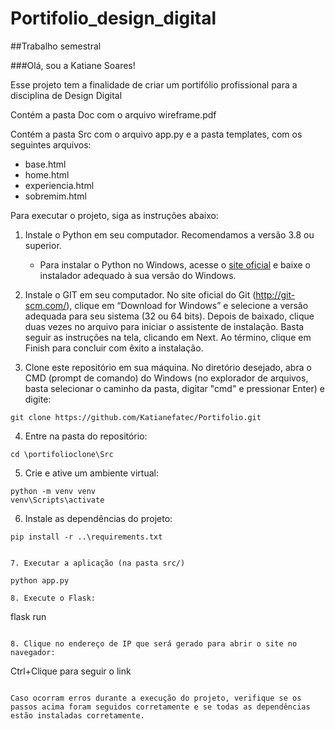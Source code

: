 # Portifolio_design_digital

##Trabalho semestral

###Olá, sou a Katiane Soares!

Esse projeto tem a finalidade de criar um portifólio profissional para a disciplina de Design Digital

Contém a pasta Doc com o arquivo wireframe.pdf

Contém a pasta Src com o arquivo app.py e a pasta templates, com os seguintes arquivos:
- base.html
- home.html
- experiencia.html
- sobremim.html

Para executar o projeto, siga as instruções abaixo:

1. Instale o Python em seu computador. Recomendamos a versão 3.8 ou superior.

   - Para instalar o Python no Windows, acesse o [site oficial](https://www.python.org/downloads/windows/) e baixe o instalador adequado à sua versão do Windows.


2. Instale o GIT em seu computador. No site oficial do Git (http://git-scm.com/), clique em “Download for Windows” e selecione a versão adequada para seu sistema (32 ou 64 bits). Depois de baixado, clique duas vezes no arquivo para iniciar o assistente de instalação. Basta seguir as instruções na tela, clicando em Next. Ao término, clique em Finish para concluir com êxito a instalação.


3. Clone este repositório em sua máquina. No diretório desejado, abra o CMD (prompt de comando) do Windows (no explorador de arquivos, basta selecionar o caminho da pasta, digitar "cmd" e pressionar Enter) e digite:

```
git clone https://github.com/Katianefatec/Portifolio.git
```


4. Entre na pasta do repositório:

```
cd \portifolioclone\Src
```

5. Crie e ative um ambiente virtual:

```
python -m venv venv
venv\Scripts\activate
```

6. Instale as dependências do projeto:

```
pip install -r ..\requirements.txt


7. Executar a aplicação (na pasta src/)

python app.py

8. Execute o Flask:

```
flask run
```

8. Clique no endereço de IP que será gerado para abrir o site no navegador:

```
Ctrl+Clique para seguir o link
```

Caso ocorram erros durante a execução do projeto, verifique se os passos acima foram seguidos corretamente e se todas as dependências estão instaladas corretamente.
